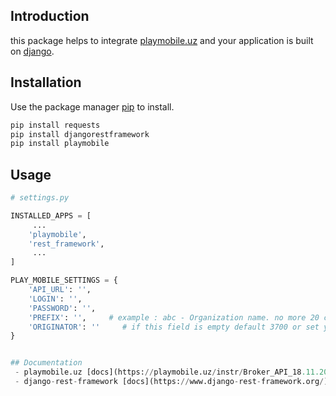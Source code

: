 ## Introduction

this package helps to integrate [playmobile.uz](http://playmobile.uz) and your application is built on [django](https://www.djangoproject.com/).

## Installation

Use the package manager [pip](https://pip.pypa.io/en/stable/) to install.

```bash
pip install requests
pip install djangorestframework
pip install playmobile
```

## Usage

```python
# settings.py

INSTALLED_APPS = [
     ... 
    'playmobile',
    'rest_framework',
     ...
]

PLAY_MOBILE_SETTINGS = {
    'API_URL': '',
    'LOGIN': '',
    'PASSWORD': '',
    'PREFIX': '',     # example : abc - Organization name. no more 20 characters.
    'ORIGINATOR': ''     # if this field is empty default 3700 or set your originator name
}


## Documentation
 - playmobile.uz [docs](https://playmobile.uz/instr/Broker_API_18.11.2019.pdf)
 - django-rest-framework [docs](https://www.django-rest-framework.org/)
